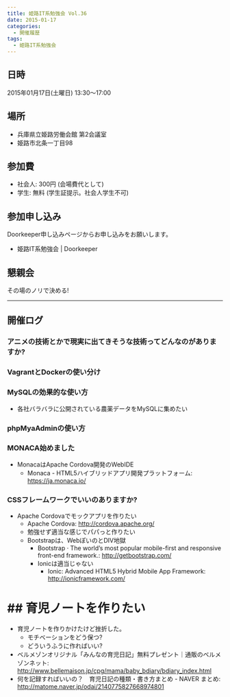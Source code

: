 ```yaml
---
title: 姫路IT系勉強会 Vol.36
date: 2015-01-17
categories:
  - 開催履歴
tags:
  - 姫路IT系勉強会
---
```


## 日時

2015年01月17日(土曜日) 13:30～17:00

## 場所

- 兵庫県立姫路労働会館 第2会議室
- 姫路市北条一丁目98

## 参加費

- 社会人: 300円 (会場費代として)
- 学生: 無料 (学生証提示。社会人学生不可)

## 参加申し込み

Doorkeeper申し込みページからお申し込みをお願いします。

- 姫路IT系勉強会 | Doorkeeper

## 懇親会

その場のノリで決める!

------------------------------------------------------------------------

## 開催ログ

### アニメの技術とかで現実に出てきそうな技術ってどんなのがありますか?

### VagrantとDockerの使い分け

### MySQLの効果的な使い方

- 各社バラバラに公開されている農薬データをMySQLに集めたい

### phpMyaAdminの使い方

### MONACA始めました

- MonacaはApache Cordova開発のWebIDE
  - Monaca - HTML5ハイブリッドアプリ開発プラットフォーム: <https://ja.monaca.io/>

### CSSフレームワークでいいのありますか?

- Apache Cordovaでモックアプリを作りたい
  - Apache Cordova: <http://cordova.apache.org/>
  - 勉強せず適当な感じでパパっと作りたい
  - Bootstrapは、WebぽいのとDIV地獄
    - Bootstrap · The world’s most popular mobile-first and responsive front-end framework.: <http://getbootstrap.com/>
    - Ionicは適当じゃない
      - Ionic: Advanced HTML5 Hybrid Mobile App Framework: http://ionicframework.com/

# ## 育児ノートを作りたい

- 育児ノートを作りかけたけど挫折した。
  - モチベーションをどう保つ?
  - どういうふうに作ればいい?
- ベルメゾンオリジナル「みんなの育児日記」無料プレゼント｜通販のベルメゾンネット: <http://www.bellemaison.jp/cpg/mama/baby_bdiary/bdiary_index.html>
- 何を記録すればいいの？　育児日記の種類・書き方まとめ - NAVER まとめ: <http://matome.naver.jp/odai/2140775827668974801>
